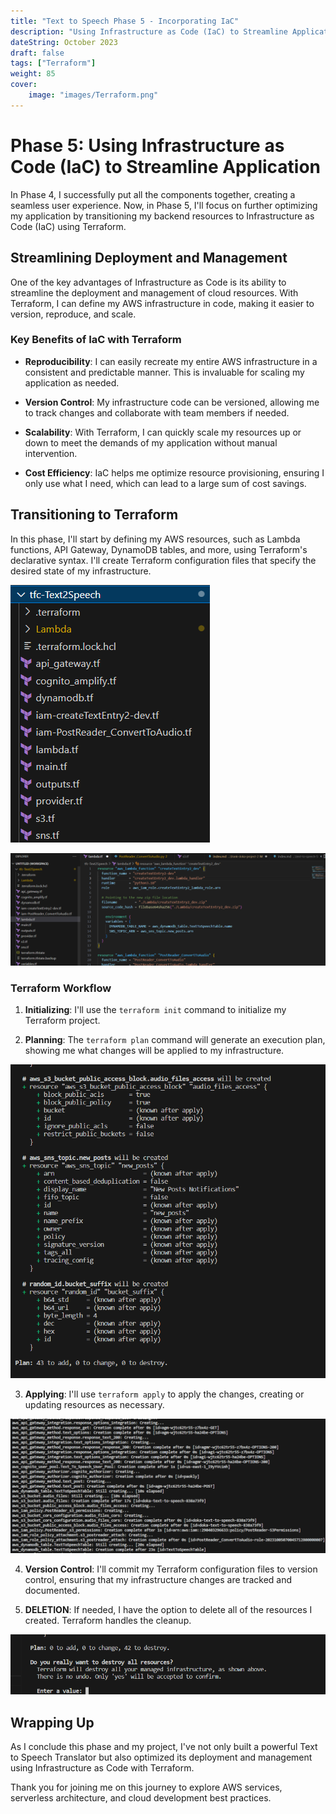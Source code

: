 ```yaml
---
title: "Text to Speech Phase 5 - Incorporating IaC"
description: "Using Infrastructure as Code (IaC) to Streamline Application."
dateString: October 2023
draft: false
tags: ["Terraform"]
weight: 85
cover:
    image: "images/Terraform.png"
---
```


# Phase 5: Using Infrastructure as Code (IaC) to Streamline Application

In Phase 4, I successfully put all the components together, creating a seamless user experience. Now, in Phase 5, I'll focus on further optimizing my application by transitioning my backend resources to Infrastructure as Code (IaC) using Terraform.

## Streamlining Deployment and Management

One of the key advantages of Infrastructure as Code is its ability to streamline the deployment and management of cloud resources. With Terraform, I can define my AWS infrastructure in code, making it easier to version, reproduce, and scale.

### Key Benefits of IaC with Terraform

- **Reproducibility**: I can easily recreate my entire AWS infrastructure in a consistent and predictable manner. This is invaluable for scaling my application as needed.

- **Version Control**: My infrastructure code can be versioned, allowing me to track changes and collaborate with team members if needed.

- **Scalability**: With Terraform, I can quickly scale my resources up or down to meet the demands of my application without manual intervention.

- **Cost Efficiency**: IaC helps me optimize resource provisioning, ensuring I only use what I need, which can lead to a large sum of cost savings.

## Transitioning to Terraform

In this phase, I'll start by defining my AWS resources, such as Lambda functions, API Gateway, DynamoDB tables, and more, using Terraform's declarative syntax. I'll create Terraform configuration files that specify the desired state of my infrastructure.

![Lambda](images/tf-files.png)

![Lambda](images/code-example.png)



### Terraform Workflow

1. **Initializing**: I'll use the `terraform init` command to initialize my Terraform project.

2. **Planning**: The `terraform plan` command will generate an execution plan, showing me what changes will be applied to my infrastructure.

![Lambda](images/terraform-plan.png)

3. **Applying**: I'll use `terraform apply` to apply the changes, creating or updating resources as necessary.

![Lambda](images/terraform-apply.png)

4. **Version Control**: I'll commit my Terraform configuration files to version control, ensuring that my infrastructure changes are tracked and documented.

5. **DELETION**: If needed, I have the option to delete all of the resources I created. Terraform handles the cleanup.

![Lambda](images/terraform-destroy.png)

## Wrapping Up

As I conclude this phase and my project, I've not only built a powerful Text to Speech Translator but also optimized its deployment and management using Infrastructure as Code with Terraform.

Thank you for joining me on this journey to explore AWS services, serverless architecture, and cloud development best practices.
